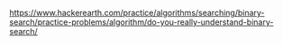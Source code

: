https://www.hackerearth.com/practice/algorithms/searching/binary-search/practice-problems/algorithm/do-you-really-understand-binary-search/
